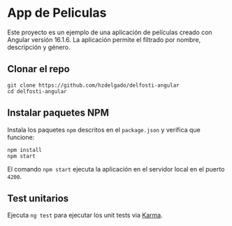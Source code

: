 # App de Peliculas

Este proyecto es un ejemplo de una aplicación de películas creado con Angular versión 16.1.6. La aplicación permite el filtrado por nombre, descripción y género.

## Clonar el repo
```shell
git clone https://github.com/hzdelgado/delfosti-angular
cd delfosti-angular
```

## Instalar paquetes NPM
Instala los paquetes `npm` descritos en el `package.json` y verifica que funcione:
```shell
npm install
npm start
```
El comando `npm start` ejecuta la aplicación en el servidor local en el puerto `4200`.

## Test unitarios 

Ejecuta `ng test` para ejecutar los unit tests via [Karma](https://karma-runner.github.io).

